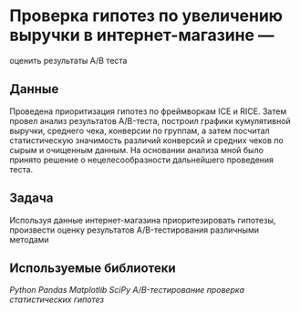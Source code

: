 # Проверка гипотез по увеличению выручки в интернет-магазине —
оценить результаты A/B теста

## Данные


Проведена приоритизация гипотез по фреймворкам ICE и RICE. Затем провел анализ
результатов A/B-теста, построил графики кумулятивной выручки, среднего чека,
конверсии по группам, а затем посчитал статистическую значимость различий конверсий
и средних чеков по сырым и очищенным данным. На основании анализа мной было
принято решение о нецелесообразности дальнейшего проведения теста.

## Задача


Используя данные интернет-магазина приоритезировать гипотезы, произвести оценку результатов A/B-тестирования различными методами

## Используемые библиотеки
*Python
Pandas
Matplotlib
SciPy
A/B-тестирование
проверка статистических гипотез*